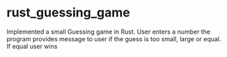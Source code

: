 # rust_guessing_game
Implemented a small Guessing game in Rust. User enters a number the program provides message to user if the guess is too small, large or equal. If equal user wins
